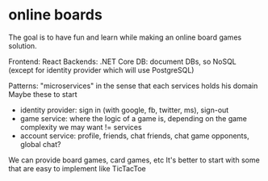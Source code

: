 # online boards
The goal is to have fun and learn while making an online board games solution.


Frontend: React
Backends: .NET Core
DB: document DBs, so NoSQL (except for identity provider which will use PostgreSQL)

Patterns: "microservices" in the sense that each services holds his domain
Maybe these to start
- identity provider: sign in (with google, fb, twitter, ms), sign-out
- game service: where the logic of a game is, depending on the game complexity we may want != services
- account service: profile, friends, chat friends, chat game opponents, global chat?

We can provide board games, card games, etc
It's better to start with some that are easy to implement like TicTacToe
